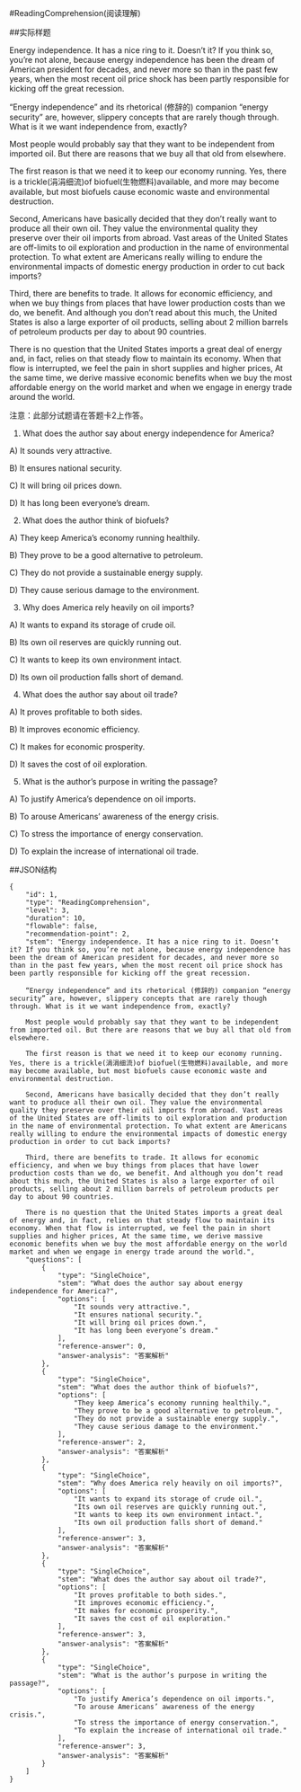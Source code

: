 #ReadingComprehension(阅读理解)

##实际样题

Energy independence. It has a nice ring to it. Doesn’t it? If you think so, you’re not alone, because energy independence has been the dream of American president for decades, and never more so than in the past few years, when the most recent oil price shock has been partly responsible for kicking off the great recession.

“Energy independence” and its rhetorical (修辞的) companion “energy security” are, however, slippery concepts that are rarely though through. What is it we want independence from, exactly?

Most people would probably say that they want to be independent from imported oil. But there are reasons that we buy all that old from elsewhere.

The first reason is that we need it to keep our economy running. Yes, there is a trickle(涓涓细流)of biofuel(生物燃料)available, and more may become available, but most biofuels cause economic waste and environmental destruction.

Second, Americans have basically decided that they don’t really want to produce all their own oil. They value the environmental quality they preserve over their oil imports from abroad. Vast areas of the United States are off-limits to oil exploration and production in the name of environmental protection. To what extent are Americans really willing to endure the environmental impacts of domestic energy production in order to cut back imports?

Third, there are benefits to trade. It allows for economic efficiency, and when we buy things from places that have lower production costs than we do, we benefit. And although you don’t read about this much, the United States is also a large exporter of oil products, selling about 2 million barrels of petroleum products per day to about 90 countries.

There is no question that the United States imports a great deal of energy and, in fact, relies on that steady flow to maintain its economy. When that flow is interrupted, we feel the pain in short supplies and higher prices, At the same time, we derive massive economic benefits when we buy the most affordable energy on the world market and when we engage in energy trade around the world.

注意：此部分试题请在答题卡2上作答。

1. What does the author say about energy independence for America?

A) It sounds very attractive. 

B) It ensures national security.

C) It will bring oil prices down. 

D) It has long been everyone’s dream.

2. What does the author think of biofuels?

A) They keep America’s economy running healthily.

B) They prove to be a good alternative to petroleum.

C) They do not provide a sustainable energy supply.

D) They cause serious damage to the environment.

3. Why does America rely heavily on oil imports?

A) It wants to expand its storage of crude oil.

B) Its own oil reserves are quickly running out.

C) It wants to keep its own environment intact.

D) Its own oil production falls short of demand.

4. What does the author say about oil trade?

A) It proves profitable to both sides.

B) It improves economic efficiency.

C) It makes for economic prosperity. 

D) It saves the cost of oil exploration.

5. What is the author’s purpose in writing the passage?

A) To justify America’s dependence on oil imports.

B) To arouse Americans’ awareness of the energy crisis.

C) To stress the importance of energy conservation.

D) To explain the increase of international oil trade.

##JSON结构

	{
		"id": 1,
		"type": "ReadingComprehension",
		"level": 3,
		"duration": 10,
		"flowable": false,
		"recommendation-point": 2,
		"stem": "Energy independence. It has a nice ring to it. Doesn’t it? If you think so, you’re not alone, because energy independence has been the dream of American president for decades, and never more so than in the past few years, when the most recent oil price shock has been partly responsible for kicking off the great recession.

		“Energy independence” and its rhetorical (修辞的) companion “energy security” are, however, slippery concepts that are rarely though through. What is it we want independence from, exactly?

		Most people would probably say that they want to be independent from imported oil. But there are reasons that we buy all that old from elsewhere.

		The first reason is that we need it to keep our economy running. Yes, there is a trickle(涓涓细流)of biofuel(生物燃料)available, and more may become available, but most biofuels cause economic waste and environmental destruction.

		Second, Americans have basically decided that they don’t really want to produce all their own oil. They value the environmental quality they preserve over their oil imports from abroad. Vast areas of the United States are off-limits to oil exploration and production in the name of environmental protection. To what extent are Americans really willing to endure the environmental impacts of domestic energy production in order to cut back imports?

		Third, there are benefits to trade. It allows for economic efficiency, and when we buy things from places that have lower production costs than we do, we benefit. And although you don’t read about this much, the United States is also a large exporter of oil products, selling about 2 million barrels of petroleum products per day to about 90 countries.

		There is no question that the United States imports a great deal of energy and, in fact, relies on that steady flow to maintain its economy. When that flow is interrupted, we feel the pain in short supplies and higher prices, At the same time, we derive massive economic benefits when we buy the most affordable energy on the world market and when we engage in energy trade around the world.",
		"questions": [
			{
				"type": "SingleChoice",
				"stem": "What does the author say about energy independence for America?",
				"options": [
					"It sounds very attractive.",
					"It ensures national security.",
					"It will bring oil prices down.",
					"It has long been everyone’s dream."
				],
				"reference-answer": 0,
				"answer-analysis": "答案解析"
			},
			{
				"type": "SingleChoice",
				"stem": "What does the author think of biofuels?",
				"options": [
					"They keep America’s economy running healthily.",
					"They prove to be a good alternative to petroleum.",
					"They do not provide a sustainable energy supply.",
					"They cause serious damage to the environment."
				],
				"reference-answer": 2,
				"answer-analysis": "答案解析"
			},
			{
				"type": "SingleChoice",
				"stem": "Why does America rely heavily on oil imports?",
				"options": [
					"It wants to expand its storage of crude oil.",
					"Its own oil reserves are quickly running out.",
					"It wants to keep its own environment intact.",
					"Its own oil production falls short of demand."
				],
				"reference-answer": 3,
				"answer-analysis": "答案解析"
			},
			{
				"type": "SingleChoice",
				"stem": "What does the author say about oil trade?",
				"options": [
					"It proves profitable to both sides.",
					"It improves economic efficiency.",
					"It makes for economic prosperity.",
					"It saves the cost of oil exploration."
				],
				"reference-answer": 3,
				"answer-analysis": "答案解析"
			},
			{
				"type": "SingleChoice",
				"stem": "What is the author’s purpose in writing the passage?",
				"options": [
					"To justify America’s dependence on oil imports.",
					"To arouse Americans’ awareness of the energy crisis.",
					"To stress the importance of energy conservation.",
					"To explain the increase of international oil trade."
				],
				"reference-answer": 3,
				"answer-analysis": "答案解析"
			}
		]
	}


